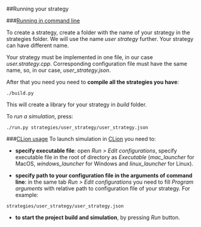 ##Running your strategy

###[Running in command line](#command_line)

To create a strategy, create a folder with the name of your strategy in the strategies folder. We will use the name *user strategy* further. Your strategy can have different name.

Your strategy must be implemented in one file, in our case *user.strategy.cpp*. Corresponding configuration file must have the same name, so, in our case, *user_strategy.json*.

After that you need you need to **compile all the strategies you have**:
```
./build.py
```

This will create a library for your strategy in *build* folder.

To *run a simulation*, press:
```
./run.py strategies/user_strategy/user_strategy.json
```

###[CLion usage](#clion)
To launch simulation in [CLion](https://www.jetbrains.com/clion/download/) you need to:
- **specify executable file**:
open *Run > Edit configurations*, specify executable file in the root of directory as *Executable* (*mac_launcher* for MacOS, *windows_launcher* for Windows and *linux_launcher* for Linux).

- **specify path to your configuration file in the arguments of command line**:
in the same tab *Run > Edit configurations* you need to fill *Program arguments* with relative path to configuration file of your strategy. For example:
```
strategies/user_strategy/user_strategy.json
```
- **to start the project build and simulation**, by pressing *Run* button.
